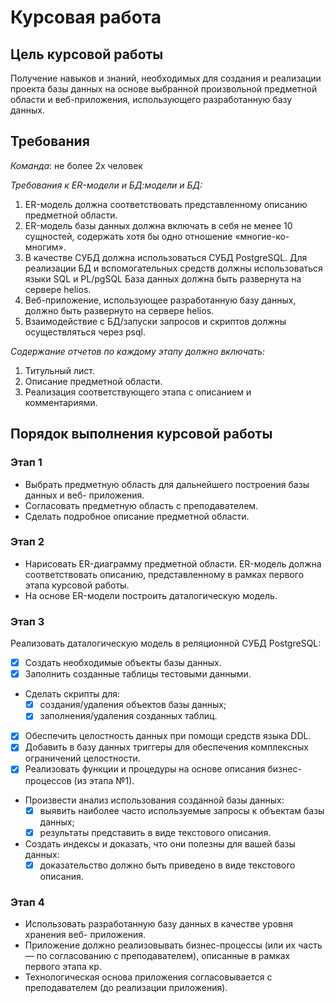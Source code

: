 # Курсовая работа

## Цель курсовой работы

Получение навыков и знаний, необходимых для создания и реализации проекта базы данных
на основе выбранной произвольной предметной области и веб-приложения, использующего
разработанную базу данных.

## Требования

*Команда*: не более 2х человек

*Требования к ER-модели и БД:модели и БД:*

1. ER-модель должна соответствовать представленному описанию предметной
   области.
2. ER-модель базы данных должна включать в себя не менее 10 сущностей,
   содержать хотя бы одно отношение «многие-ко-многим».
3. В качестве СУБД должна использоваться СУБД PostgreSQL. Для реализации БД и
   вспомогательных средств должны использоваться языки SQL и PL/pgSQL База
   данных должна быть развернута на сервере helios.
4. Веб-приложение, использующее разработанную базу данных, должно быть
   развернуто на сервере helios.
5. Взаимодействие с БД/запуски запросов и скриптов должны осуществляться через
   psql.

*Содержание отчетов по каждому этапу должно включать:*

1. Титульный лист.
2. Описание предметной области.
3. Реализация соответствующего этапа с описанием и комментариями.


## Порядок выполнения курсовой работы

### Этап 1

- Выбрать предметную область для дальнейшего построения базы данных и веб-
  приложения.
- Согласовать предметную область с преподавателем.
- Сделать подробное описание предметной области.

### Этап 2

- Нарисовать ER-диаграмму предметной области. ER-модель должна соответствовать
  описанию, представленному в рамках первого этапа курсовой работы.
- На основе ER-модели построить даталогическую модель.

### Этап 3 

Реализовать даталогическую модель в реляционной СУБД PostgreSQL:

- [x] Создать необходимые объекты базы данных.
- [x] Заполнить созданные таблицы тестовыми данными.
- Сделать скрипты для:
  - [x] создания/удаления объектов базы данных;
  - [x] заполнения/удаления созданных таблиц.
- [x] Обеспечить целостность данных при помощи средств языка DDL.
- [x] Добавить в базу данных триггеры для обеспечения комплексных ограничений
  целостности.
- [x] Реализовать функции и процедуры на основе описания бизнес-процессов 
  (из этапа №1).
- Произвести анализ использования созданной базы данных:
    - [x] выявить наиболее часто используемые запросы к объектам базы данных;
    - [x] результаты представить в виде текстового описания.
- Создать индексы и доказать, что они полезны для вашей базы данных:
    - [x] доказательство должно быть приведено в виде текстового описания.

### Этап 4 

- Использовать разработанную базу данных в качестве уровня хранения веб-
  приложения. 
- Приложение должно реализовывать бизнес-процессы (или их часть — по
  согласованию с преподавателем), описанные в рамках первого этапа кр. 
- Технологическая основа приложения согласовывается с преподавателем (до
  реализации приложения).



